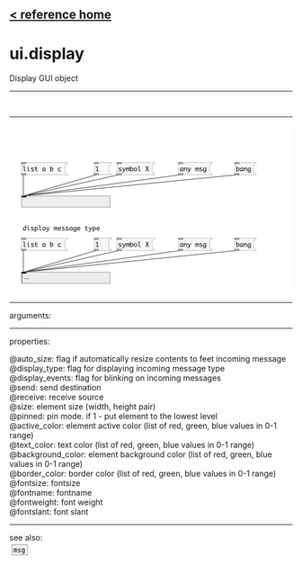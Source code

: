 [< reference home](index.html)
---

# ui.display


Display GUI object

---

<br>


---


![example](examples/ui.display-example.jpg)

---
arguments:


---
properties:

@auto_size: flag if automatically
            resize contents to feet incoming message<br>
@display_type: flag for displaying
            incoming message type<br>
@display_events: flag for blinking on
            incoming messages<br>
@send: send destination<br>
@receive: receive source<br>
@size: element size (width, height
            pair)<br>
@pinned: pin mode. if 1 - put element
            to the lowest level<br>
@active_color: element active color
            (list of red, green, blue values in 0-1 range)<br>
@text_color: text color (list of red,
            green, blue values in 0-1 range)<br>
@background_color: element
            background color (list of red, green, blue values in 0-1 range)<br>
@border_color: border color (list
            of red, green, blue values in 0-1 range)<br>
@fontsize: 
            fontsize<br>
@fontname: fontname<br>
@fontweight: font
            weight<br>
@fontslant: font
            slant<br>

---
see also:<br>
[![msg](img/object_msg.png)](msg.html)
